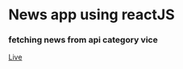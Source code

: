 # News app using reactJS

### fetching news from api category vice

<a href="http://mynewsapi.surge.sh" target="_blank" rel="noopener noreferrer">Live</a>
